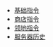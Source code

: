 * [基础指令](zh-CN/command.md)
* [商店指令](zh-CN/shop.md)
* [领地指令](zh-CN/residence.md)
* [服务器历史](zh-CN/histroy.md)
